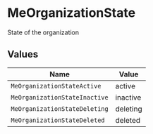 # MeOrganizationState

State of the organization


## Values

| Name                          | Value                         |
| ----------------------------- | ----------------------------- |
| `MeOrganizationStateActive`   | active                        |
| `MeOrganizationStateInactive` | inactive                      |
| `MeOrganizationStateDeleting` | deleting                      |
| `MeOrganizationStateDeleted`  | deleted                       |